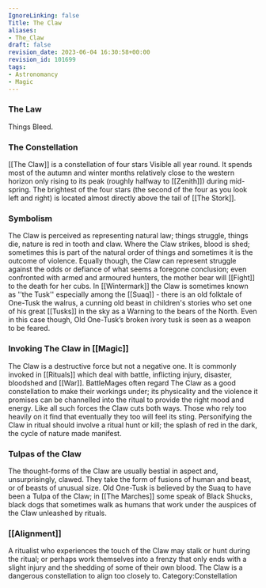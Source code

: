 ```yaml
---
IgnoreLinking: false
Title: The Claw
aliases:
- The_Claw
draft: false
revision_date: 2023-06-04 16:30:58+00:00
revision_id: 101699
tags:
- Astronomancy
- Magic
---
```


### The Law
Things Bleed.
### The Constellation
[[The Claw]] is a constellation of four stars Visible all year round. It spends most of the autumn and winter months relatively close to the western horizon only rising to its peak (roughly halfway to [[Zenith]]) during mid-spring. The brightest of the four stars (the second of the four as you look left and right) is located almost directly above the tail of [[The Stork]].
### Symbolism
The Claw is perceived as representing natural law; things struggle, things die, nature is red in tooth and claw. Where the Claw strikes, blood is shed; sometimes this is part of the natural order of things and sometimes it is the outcome of violence. Equally though, the Claw can represent struggle against the odds or defiance of what seems a foregone conclusion; even confronted with armed and armoured hunters, the mother bear will [[Fight]] to the death for her cubs. 
In [[Wintermark]] the Claw is sometimes known as ''the Tusk'' especially among the [[Suaq]] - there is an old folktale of One-Tusk the walrus, a cunning old beast in children's stories who set one of his great [[Tusks]] in the sky as a Warning to the bears of the North. Even in this case though, Old One-Tusk’s broken ivory tusk is seen as a weapon to be feared. 
### Invoking The Claw in [[Magic]]
The Claw is a destructive force but not a negative one. It is commonly invoked in [[Rituals]] which deal with battle, inflicting injury, disaster, bloodshed and [[War]]. BattleMages often regard The Claw as a good constellation to make their workings under; its physicality and the violence it promises can be channelled into the ritual to provide the right mood and energy.
Like all such forces the Claw cuts both ways. Those who rely too heavily on it find that eventually they too will feel its sting. Personifying the Claw in ritual should involve a ritual hunt or kill; the splash of red in the dark, the cycle of nature made manifest. 
### Tulpas of the Claw
The thought-forms of the Claw are usually bestial in aspect and, unsurprisingly, clawed. They take the form of fusions of human and beast, or of beasts of unusual size. Old One-Tusk is believed by the Suaq to have been a Tulpa of the Claw; in [[The Marches]] some speak of Black Shucks, black dogs that sometimes walk as humans that work under the auspices of the Claw unleashed by rituals.
### [[Alignment]]
A ritualist who experiences the touch of the Claw may stalk or hunt during the ritual; or perhaps work themselves into a frenzy that only ends with a slight injury and the shedding of some of their own blood. The Claw is a dangerous constellation to align too closely to.
Category:Constellation